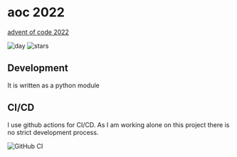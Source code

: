 # aoc 2022

[advent of code 2022](https://adventofcode.com/2022)

![day](https://img.shields.io/badge/day%20📅-2-blue)
![stars](https://img.shields.io/badge/stars%20⭐-4-yellow)

## Development

It is written as a python module

## CI/CD

I use github actions for CI/CD.
As I am working alone on this project there is no strict development process.

![GitHub CI](https://github.com/theShmoo/aoc2022/actions/workflows/workflow.yml/badge.svg)
